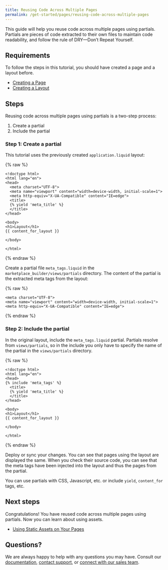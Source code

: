 ```yaml
---
title: Reusing Code Across Multiple Pages 
permalink: /get-started/pages/reusing-code-across-multiple-pages
---
```

This guide will help you reuse code across multiple pages using partials. 
Partials are pieces of code extracted to their own files to maintain code readability, and follow the rule of DRY—Don’t Repeat Yourself. 

## Requirements
To follow the steps in this tutorial, you should have created a page and a layout before. 

* [Creating a Page]()
* [Creating a Layout]()

## Steps 

Reusing code across multiple pages using partials is a two-step process:

1. Create a partial
2. Include the partial 

### Step 1: Create a partial 

This tutorial uses the previously created `application.liquid` layout:  

{% raw %}

```liquid
<!doctype html>
<html lang="en">
<head>
  <meta charset="UTF-8">
  <meta name="viewport" content="width=device-width, initial-scale=1">
  <meta http-equiv="X-UA-Compatible" content="IE=edge">
  <title>
  {% yield 'meta_title' %}
  </title>
</head>

<body>
<h1>Layout</h1>
{{ content_for_layout }}

</body>

</html>

```

{% endraw %}

Create a partial file `meta_tags.liquid` in the `marketplace_builder/views/partials` directory. The content of the partial is the extracted meta tags from the layout:

{% raw %}

```liquid 
<meta charset="UTF-8">
<meta name="viewport" content="width=device-width, initial-scale=1">
<meta http-equiv="X-UA-Compatible" content="IE=edge">

```

{% endraw %}

### Step 2: Include the partial

In the original layout, include the `meta_tags.liquid` partial. Partials resolve from `views/partials`, so in the include you only have to specify the name of the partial in the `views/partials` directory. 

{% raw %}

```liquid
<!doctype html>
<html lang="en">
<head>
{% include 'meta_tags' %}
  <title>
  {% yield 'meta_title' %}
  </title>
</head>

<body>
<h1>Layout</h1>
{{ content_for_layout }}

</body>

</html>

```

{% endraw %}

Deploy or sync your changes. You can see that pages using the layout are displayed the same. When you check their source code, you can see that the meta tags have been injected into the layout and thus the pages from the partial.  

You can use partials with CSS, Javascript, etc. or include `yield`, `content_for` tags, etc.  

## Next steps
Congratulations! You have reused code across multiple pages using partials. Now you can learn about using assets.   

* [Using Static Assets on Your Pages]()

## Questions?

We are always happy to help with any questions you may have. Consult our  [documentation](), [contact support](), or  [connect with our sales team](). 

